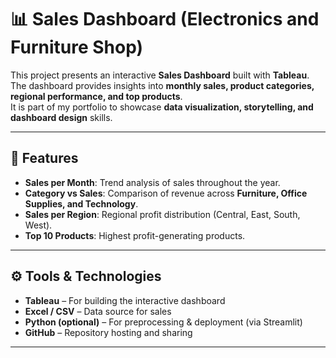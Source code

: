 # 📊 Sales Dashboard (Electronics and Furniture Shop)

This project presents an interactive **Sales Dashboard** built with **Tableau**.  
The dashboard provides insights into **monthly sales, product categories, regional performance, and top products**.  
It is part of my portfolio to showcase **data visualization, storytelling, and dashboard design** skills.

---

## 📌 Features  

- **Sales per Month**: Trend analysis of sales throughout the year.  
- **Category vs Sales**: Comparison of revenue across **Furniture, Office Supplies, and Technology**.  
- **Sales per Region**: Regional profit distribution (Central, East, South, West).  
- **Top 10 Products**: Highest profit-generating products.  

---

## ⚙️ Tools & Technologies  

- **Tableau** – For building the interactive dashboard  
- **Excel / CSV** – Data source for sales  
- **Python (optional)** – For preprocessing & deployment (via Streamlit)  
- **GitHub** – Repository hosting and sharing  

---



